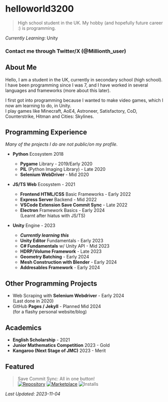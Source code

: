 # helloworld3200

> High school student in the UK. My hobby (and hopefully future career :) is programming.

_Currently Learning_: Unity

### Contact me through Twitter/X (@Millionth_user)

## About Me
Hello, I am a student in the UK, currently in secondary school (high school). I have been programming since I was 7, and I have worked in several languages and frameworks (more about this later).
  
I first got into programming because I wanted to make video games, which I now am learning to do, in Unity.  
I play games like Minecraft, AoE4, Astroneer, Satisfactory, CoD, Counterstrike, Hitman and Cities: Skylines.

## Programming Experience

_Many of the projects I do are not public/on my profile._

- __Python__ Ecosystem 2018
  - __Pygame__ Library - 2019/Early 2020
  - __PIL__ (Python Imaging Library) - Late 2020
  - __Selenium WebDriver__ - Mid 2020
  
- __JS/TS Web__ Ecosystem - 2021
  - __Frontend HTML/CSS__ Basic Frameworks - Early 2022
  - __Express Server__ Backend - Mid 2022
  - __VSCode Extension Save Commit Sync__ - Late 2022
  - __Electron__ Framework Basics - Early 2024  
    (Learnt after hiatus with JS/TS)

- __Unity__ Engine - 2023
  - ___Currently learning this___
  - __Unity Editor__ Fundamentals - Early 2023
  - __C# Fundamentals__ w/ Unity API - Mid 2023
  - __HDRP/Volume Framework__ - Late 2023
  - __Geometry Batching__ - Early 2024
  - __Mesh Construction with Blender__ - Early 2024
  - __Addresables Framework__ - Early 2024
 
## Other Programming Projects
- Web Scraping with __Selenium Webdriver__ - Early 2024  
  (Last done in 2020)
- GitHub __Pages / Jekyll__ - Planned Mid 2024  
  (for a flashy personal website/blog)

## Academics

- __English Scholarship__ - 2021
- __Junior Mathematics Competition__ 2023 - Gold
- __Kangaroo (Next Stage of JMC)__ 2023 - Merit

## Featured

> Save Commit Sync: All in one button!  
> [![Repository](https://badgen.net/badge/repo/save-commit-sync/black?icon=github)](https://github.com/helloworld3200/save-commit-sync)
> [![Marketplace](https://badgen.net/badge/vscode-marketplace/save-commit-sync/blue?icon=visualstudio)](https://marketplace.visualstudio.com/items?itemName=helloworld3200.save-commit-sync)
> ![Installs](https://badgen.net/badge/installs/390/blue?icon=visualstudio)

_Last Updated: 2023-11-04_
